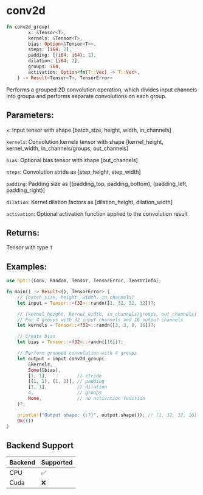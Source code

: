 # conv2d
```rust
fn conv2d_group(
        x: &Tensor<T>,
        kernels: &Tensor<T>,
        bias: Option<&Tensor<T>>,
        steps: [i64; 2],
        padding: [(i64, i64); 2],
        dilation: [i64; 2],
        groups: i64,
        activation: Option<fn(T::Vec) -> T::Vec>,
    ) -> Result<Tensor<T>, TensorError>
```
Performs a grouped 2D convolution operation, which divides input channels into groups and performs separate convolutions on each group.

## Parameters:
`x`: Input tensor with shape [batch_size, height, width, in_channels]

`kernels`: Convolution kernels tensor with shape [kernel_height, kernel_width, in_channels/groups, out_channels]

`bias`: Optional bias tensor with shape [out_channels]

`steps`: Convolution stride as [step_height, step_width]

`padding`: Padding size as [(padding_top, padding_bottom), (padding_left, padding_right)]

`dilation`: Kernel dilation factors as [dilation_height, dilation_width]

`activation`: Optional activation function applied to the convolution result

## Returns:
Tensor with type `T`

## Examples:
```rust
use hpt::{Conv, Random, Tensor, TensorError, TensorInfo};

fn main() -> Result<(), TensorError> {
    // [batch_size, height, width, in_channels]
    let input = Tensor::<f32>::randn([1, 32, 32, 32])?;

    // [kernel_height, kernel_width, in_channels/groups, out_channels]
    // For 4 groups with 32 input channels and 16 output channels
    let kernels = Tensor::<f32>::randn([3, 3, 8, 16])?;

    // Create bias
    let bias = Tensor::<f32>::randn([16])?;

    // Perform grouped convolution with 4 groups
    let output = input.conv2d_group(
        &kernels,
        Some(&bias),
        [1, 1],           // stride
        [(1, 1), (1, 1)], // padding
        [1, 1],           // dilation
        4,                // groups
        None,             // no activation function
    )?;

    println!("Output shape: {:?}", output.shape()); // [1, 32, 32, 16]
    Ok(())
}
```

## Backend Support
| Backend | Supported |
|---------|-----------|
| CPU     | ✅         |
| Cuda    | ❌        |